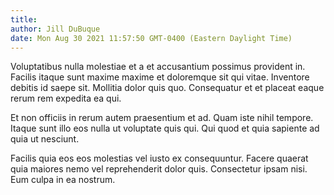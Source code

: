 ```yaml
---
title: 
author: Jill DuBuque
date: Mon Aug 30 2021 11:57:50 GMT-0400 (Eastern Daylight Time)
---
```

Voluptatibus nulla molestiae et a et accusantium possimus provident in. Facilis itaque sunt maxime maxime et doloremque sit qui vitae. Inventore debitis id saepe sit. Mollitia dolor quis quo. Consequatur et et placeat eaque rerum rem expedita ea qui.

 Et non officiis in rerum autem praesentium et ad. Quam iste nihil tempore. Itaque sunt illo eos nulla ut voluptate quis qui. Qui quod et quia sapiente ad quia ut nesciunt.

 Facilis quia eos eos molestias vel iusto ex consequuntur. Facere quaerat quia maiores nemo vel reprehenderit dolor quis. Consectetur ipsam nisi. Eum culpa in ea nostrum.
